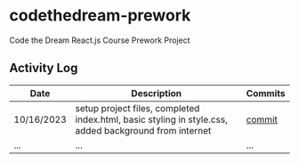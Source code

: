 # codethedream-prework
Code the Dream React.js Course Prework Project

## Activity Log
| Date        | Description | Commits     |
| ----------- | ----------- | ----------- |
| 10/16/2023  | setup project files, completed index.html, basic styling in style.css, added background from internet | [commit](https://github.com/meghanakillada/codethedream-prework/commit/1a193b97957c5861ca2ffe88a232d6c4f7ff7ed7) |
| ... | ... | ... |
